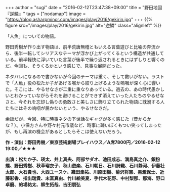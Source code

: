 +++
author = "sugi"
date = "2016-02-12T23:47:38+09:00"
title = "野田地図『逆鱗』"
tags = ["nodamap"]
image = "https://blog.asharpminor.com/images/play/2016/gekirin.jpg"
+++
{{% figure src="/images/play/2016/gekirin.jpg" alt="逆鱗" class="alignleft" %}}

「人魚」についての物語。

野田秀樹が作り出す物語は、前半荒唐無稽ともいえる言葉遊びと比喩の奔流から、後半一転してシリアスなテーマが浮かび上がってくるという構造が共通している。前半軽快に浮いていた言葉が後半で繰り返されるときにはずしりと響くのだ。今回も、そうくるかという感じで、見事な展開だった。

ネタバレになるので書かないが今回のテーマは重く、そして救いがない。ラストで「人魚」役の松たか子があげる喉から絞り上げるような嗚咽が深く心に響いた。そこには、やるせなさが二重に重なりあっている。過去の、あの時代愚かしいとわかっていながらそれを避けることができず消えていった人たちのやるせなさと、今それを忘却し偽りの勇敢さと美しさに飾り立てられた物語に耽溺する人たちにはその嗚咽が届かないという、やるせなさだ。

余談だが、今回、特に時事ネタの下世話なギャグが多く感じた（昔からかな？）。小保方さんや野々村元市議など、時事に疎いぼくもつい笑ってしまったが、もし再演の機会があるとしたらそこは使えないだろう。

**作・演出：野田秀樹／東京芸術劇場プレイハウス／A席7800円／2016-02-12 19:00／★★★**

**出演：松たか子、瑛太、井上真央、阿部サダオ、池田成志、満島真之介、銀粉蝶、野田秀樹、秋草瑠衣子、秋山遊楽、石川朝日、石川詩織、石川静河、伊藤壮太郎、大石貴也、大西ユースケ、織田圭祐、川原田樹、菊沢将憲、黒瀧保士、近藤彩香、指出瑞貴、末富真由、竹川絵美夏、手代木花野、中村梨那、那海、野口卓磨、的場祐太、柳生拓哉、吉田朋弘**
